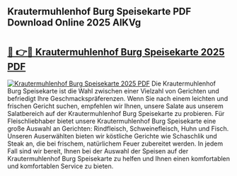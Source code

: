 ## Krautermuhlenhof Burg Speisekarte PDF Download Online 2025 AlKVg

# <h2><a href="http://gcbe53.nevu.top/?p=Krautermuhlenhof+Burg+Speisekarte">🔗 👉🔴 Krautermuhlenhof Burg Speisekarte 2025 PDF</a></h2>

[![Krautermuhlenhof Burg Speisekarte 2025 PDF](https://i.imgur.com/dBaPXMq.png)](http://gcbe53.nevu.top/?p=Krautermuhlenhof+Burg+Speisekarte)
Die Krautermuhlenhof Burg Speisekarte ist die Wahl zwischen einer Vielzahl von Gerichten und befriedigt Ihre Geschmackspräferenzen. Wenn Sie nach einem leichten und frischen Gericht suchen, empfehlen wir Ihnen, unsere Salate aus unserem Salatbereich auf der Krautermuhlenhof Burg Speisekarte zu probieren. Für Fleischliebhaber bietet unsere Krautermuhlenhof Burg Speisekarte eine große Auswahl an Gerichten: Rindfleisch, Schweinefleisch, Huhn und Fisch. Unseren Auserwählten bieten wir köstliche Gerichte wie Schaschlik und Steak an, die bei frischem, natürlichem Feuer zubereitet werden. In jedem Fall sind wir bereit, Ihnen bei der Auswahl der Speisen auf der Krautermuhlenhof Burg Speisekarte zu helfen und Ihnen einen komfortablen und komfortablen Service zu bieten.
